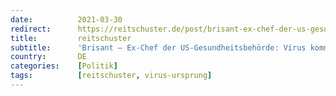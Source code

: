 ```yaml
---
date:          2021-03-30
redirect:      https://reitschuster.de/post/brisant-ex-chef-der-us-gesundheitsbehoerde-virus-kommt-aus-labor/
title:         reitschuster
subtitle:      'Brisant – Ex-Chef der US-Gesundheitsbehörde: Virus kommt aus Labor'
country:       DE
categories:    [Politik]
tags:          [reitschuster, virus-ursprung]
---
```

